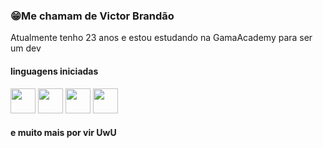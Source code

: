 <h3>😁Me chamam de Victor Brandão</h3>

<p>Atualmente tenho 23 anos e estou estudando na GamaAcademy para ser um dev<p>

<h4>linguagens iniciadas</h4>

<p align="left" style="margin-top:10px;"> 

<img src="https://cdn.jsdelivr.net/gh/devicons/devicon/icons/javascript/javascript-original.svg" width="40px" heith="40px"/>

<img src="https://cdn.jsdelivr.net/gh/devicons/devicon/icons/html5/html5-original.svg" width="40px" heith="40px"/>

<img src="https://cdn.jsdelivr.net/gh/devicons/devicon/icons/css3/css3-plain.svg" width="40px" heith="40px"/>
<img src="https://cdn.jsdelivr.net/gh/devicons/devicon/icons/c/c-plain.svg" width="40px" heith="40px"/>
</p>
<h4>e muito mais por vir UwU</h4>
